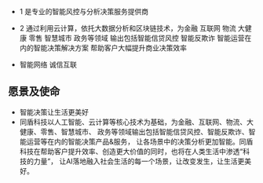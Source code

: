 - 1 是专业的智能风控与分析决策服务提供商
- 2 通过利用云计算，依托大数据分析和区块链技术，为金融 互联网 物流 大健康 零售 智慧城市 政务等领域
输出包括智能信贷风控 智能反欺诈 智能运营在内的智能决策解决方案 帮助客户大幅提升商业决策效率

- 智能网络 诚信互联



## 愿景及使命
- 智能决策让生活更美好
- 同盾科技以人工智能、云计算等核心技术为基础，为金融、互联网、物流、大健康、零售、智慧城市、
政务等领域输出包括智能信贷风控、智能反欺诈、智能运营等在内的智能决策产品&服务，
让各场景中的决策分析更加智能。同盾科技在帮助客户提升效率、创造更大价值的同时，也将在人类生活中渗透“科技的力量”，
让AI落地融入社会生活的每一个场景，让改变发生，让生活更美好。